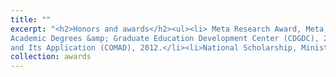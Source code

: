 ```yaml
---
title: ""
excerpt: "<h2>Honors and awards</h2><ul><li> Meta Research Award, Meta, 2022.</li><li> Frank A. Pehrson Graduate Student Award, University of Delaware, 2020.</li><li> Student Conference Award, IEEE INFOCOM, 2020.</li><li> Professional Development Award, University of Delaware, 2019.</li><li> Outstanding Graduate Student Award,University of Delaware, 2019.</li><li> Student Travel Grant, IEEE INFOCOM, 2019.</li><li> Student Travel Grant, IEEE ICNP, 2017.</li><li> Best-in-Session Presentation Award, IEEE INFOCOM, 2016.</li><li>National Scholarship, Ministry of Education of the People's Republic of China, 2015.</li><li>National Scholarship, Ministry of Education of the People's Republic of China, 2014.</li><li>First Prize, China Graduate Contest on Smart-city Technology and Creative Design, China
Academic Degrees &amp; Graduate Education Development Center (CDGDC), 2014.</li><li>The CCF Elite Collegiate Award (ECA), China Computer Federation (CCF), 2012.</li><li>Honorable Mention in Interdisciplinary Contest in Modeling, Consortium for Mathematics
and Its Application (COMAD), 2012.</li><li>National Scholarship, Ministry of Education of the People's Republic of China, 2011.</li></ul>"
collection: awards
---
```

